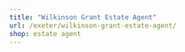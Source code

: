 ```yaml
---
title: "Wilkinson Grant Estate Agent"
url: /exeter/wilkinson-grant-estate-agent/
shop: estate agent
---
```

